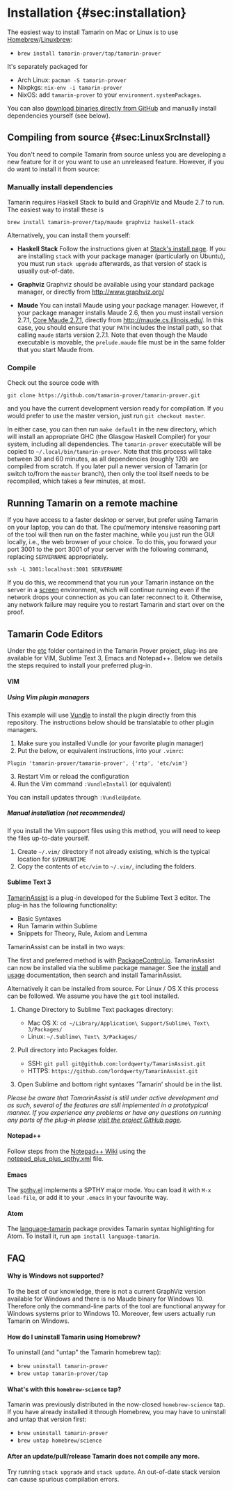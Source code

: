 
Installation {#sec:installation}
============

The easiest way to install Tamarin on Mac or Linux is to use
[Homebrew](http://brew.sh/)/[Linuxbrew](https://github.com/Linuxbrew/brew#install-linuxbrew):

  * `brew install tamarin-prover/tap/tamarin-prover`

It's separately packaged for

  - Arch Linux: `pacman -S tamarin-prover`
  - Nixpkgs: `nix-env -i tamarin-prover`
  - NixOS: add `tamarin-prover` to your `environment.systemPackages`.

You can also [download binaries directly from GitHub](https://github.com/tamarin-prover/tamarin-prover/releases)
and manually install dependencies yourself (see below).
  
## Compiling from source {#sec:LinuxSrcInstall}

You don't need to compile Tamarin from source unless you are developing a new feature for it or you
want to use an unreleased feature. However, if you do want to install it from source:

### Manually install dependencies

Tamarin requires Haskell Stack to build and GraphViz and Maude 2.7 to run. The easiest way to
install these is

```
brew install tamarin-prover/tap/maude graphviz haskell-stack
```

Alternatively, you can install them yourself:

  - **Haskell Stack** Follow the instructions given at [Stack's install
    page](https://github.com/commercialhaskell/stack/blob/master/doc/install_and_upgrade.md). If you
    are installing `stack` with your package manager (particularly on Ubuntu), you must run `stack
    upgrade` afterwards, as that version of stack is usually out-of-date.

  - **Graphviz** Graphviz should be available using your standard package manager, or directly from
    <http://www.graphviz.org/>

  - **Maude** You can install Maude using your package manager. However, if your package manager
    installs Maude 2.6, then you must install version 2.7.1, [Core Maude
    2.7.1](http://maude.cs.illinois.edu/w/index.php?title=Maude_download_and_installation#Core_Maude_2.7.1),
    directly from <http://maude.cs.illinois.edu/>.  In this case, you should ensure that your `PATH`
    includes the install path, so that calling `maude` starts version 2.7.1. Note that even though
    the Maude executable is movable, the `prelude.maude` file must be in the same folder that you
    start Maude from.

### Compile

Check out the source code with

```
git clone https://github.com/tamarin-prover/tamarin-prover.git
```

and you have the current development version ready for compilation. If you would prefer to use the
master version, just run `git checkout master`.

In either case, you can then run `make default` in the new directory, which will install an
appropriate GHC (the Glasgow Haskell Compiler) for your system, including all dependencies. The
`tamarin-prover` executable will be copied to `~/.local/bin/tamarin-prover`. Note that this process
will take between 30 and 60 minutes, as all dependencies (roughly 120) are compiled from scratch. If
you later pull a newer version of Tamarin (or switch to/from the `master` branch), then only the
tool itself needs to be recompiled, which takes a few minutes, at most.

Running Tamarin on a remote machine
---------------------------------

If you have access to a faster desktop or server, but prefer using
Tamarin on your laptop, you can do that. The cpu/memory intensive
reasoning part of the tool will then run on the faster machine, while you
just run the GUI locally, i.e., the web browser of your choice. To do
this, you forward your port 3001 to the port 3001 of your server
with the following command, replacing ```SERVERNAME``` appropriately.

```
ssh -L 3001:localhost:3001 SERVERNAME
```

If you do this, we recommend that you run your Tamarin instance on
the server in a [screen](https://www.gnu.org/software/screen/manual/screen.html) environment, which will continue
running even if the network drops your connection as you can later
reconnect to it. Otherwise, any network failure may require you to
restart Tamarin and start over on the proof.

Tamarin Code Editors
--------------------

Under the [etc](https://github.com/tamarin-prover/tamarin-prover/tree/develop/etc) folder contained
in the Tamarin Prover project, plug-ins are available for VIM, Sublime Text 3, Emacs and
Notepad++. Below we details the steps required to install your preferred plug-in.

#### VIM

##### Using Vim plugin managers

This example will use [Vundle](https://github.com/VundleVim/Vundle.vim) to install the plugin directly
from this repository. The instructions below should be translatable to other plugin managers.

1. Make sure you installed Vundle (or your favorite plugin manager)
2. Put the below, or equivalent instructions, into your `.vimrc`:

```vimrc
Plugin 'tamarin-prover/tamarin-prover', {'rtp', 'etc/vim'}
```
3. Restart Vim or reload the configuration
4. Run the Vim command `:VundleInstall` (or equivalent)

You can install updates through `:VundleUpdate`.

##### Manual installation (not recommended)

If you install the Vim support files using this method, you will need to keep the files up-to-date yourself.

1. Create `~/.vim/` directory if not already existing, which is the typical location for `$VIMRUNTIME`
2. Copy the contents of `etc/vim` to `~/.vim/`, including the folders.

#### Sublime Text 3

[TamarinAssist](http://jwhitefield.co.uk/TamarinAssist/) is a plug-in developed for the Sublime Text 3 editor. The plug-in has the following functionality:
- Basic Syntaxes
- Run Tamarin within Sublime
- Snippets for Theory, Rule, Axiom and Lemma

TamarinAssist can be install in two ways:

The first and preferred method is with [PackageControl.io](https://packagecontrol.io/). TamarinAssist can now be installed via the sublime package manager. See the [install](https://packagecontrol.io/installation) and [usage](https://packagecontrol.io/docs/usage) documentation, then search and install TamarinAssist.

Alternatively it can be installed from source. For Linux / OS X this process can be followed. We assume you have
the `git` tool installed.

1. Change Directory to Sublime Text packages directory:
    + Mac OS X: `cd ~/Library/Application\ Support/Sublime\ Text\ 3/Packages/`
    + Linux: `~/.Sublime\ Text\ 3/Packages/`

2. Pull directory into Packages folder.
    + SSH: `git pull git@github.com:lordqwerty/TamarinAssist.git`
    + HTTPS: `https://github.com/lordqwerty/TamarinAssist.git`

3. Open Sublime and bottom right syntaxes 'Tamarin' should be in the list.

*Please be aware that TamarinAssist is still under active development and as such, several of the features are still implemented in a prototypical manner. If you experience any problems or have any questions on running any parts of the plug-in please [visit the project GitHub page](https://github.com/lordqwerty/TamarinAssist/).*

#### Notepad++

Follow steps from the [Notepad++ Wiki](http://docs.notepad-plus-plus.org/index.php/User_Defined_Language_Files#How_to_install_user_defined_language_files) using the [notepad_plus_plus_spthy.xml](https://github.com/tamarin-prover/tamarin-prover/blob/develop/etc/notepad_plus_plus_spthy.xml) file.

#### Emacs

The [spthy.el](https://github.com/tamarin-prover/tamarin-prover/blob/develop/etc/spthy.el)
implements a SPTHY major mode. You can load it with `M-x load-file`, or add it to your `.emacs` in
your favourite way.

#### Atom

The [language-tamarin](https://atom.io/packages/language-tamarin) package provides Tamarin syntax
highlighting for Atom. To install it, run `apm install language-tamarin`.

FAQ
---

#### Why is Windows not supported?

To the best of our knowledge, there is not a current GraphViz version available for Windows and
there is no Maude binary for Windows 10. Therefore only the command-line parts of the tool are
functional anyway for Windows systems prior to Windows 10. Moreover, few users actually run Tamarin
on Windows.

#### How do I uninstall Tamarin using Homebrew?

To uninstall (and "untap" the Tamarin homebrew tap):

  * `brew uninstall tamarin-prover`
  * `brew untap tamarin-prover/tap`

#### What's with this `homebrew-science` tap?

Tamarin was previously distributed in the now-closed `homebrew-science` tap. If you have already
installed it through Homebrew, you may have to uninstall and untap that version first:

  * `brew uninstall tamarin-prover`
  * `brew untap homebrew/science`

#### After an update/pull/release Tamarin does not compile any more.

Try running `stack upgrade` and `stack update`. An out-of-date stack version can cause spurious
compilation errors.
